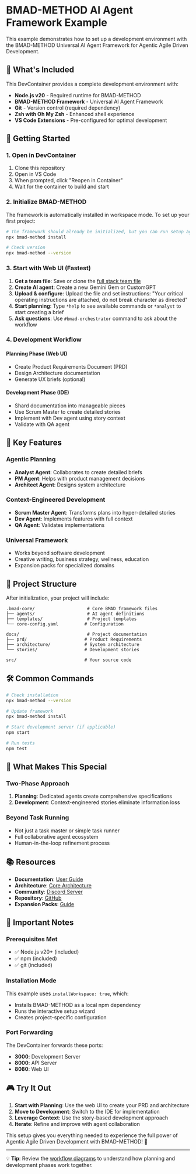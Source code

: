 # BMAD-METHOD AI Agent Framework Example

This example demonstrates how to set up a development environment with the BMAD-METHOD Universal AI Agent Framework for Agentic Agile Driven Development.

## 🚀 What's Included

This DevContainer provides a complete development environment with:

- **Node.js v20** - Required runtime for BMAD-METHOD
- **BMAD-METHOD Framework** - Universal AI Agent Framework
- **Git** - Version control (required dependency)
- **Zsh with Oh My Zsh** - Enhanced shell experience
- **VS Code Extensions** - Pre-configured for optimal development

## 🎯 Getting Started

### 1. Open in DevContainer

1. Clone this repository
2. Open in VS Code
3. When prompted, click "Reopen in Container"
4. Wait for the container to build and start

### 2. Initialize BMAD-METHOD

The framework is automatically installed in workspace mode. To set up your first project:

```bash
# The framework should already be initialized, but you can run setup again
npx bmad-method install

# Check version
npx bmad-method --version
```

### 3. Start with Web UI (Fastest)

1. **Get a team file**: Save or clone the [full stack team file](https://github.com/bmad-code-org/BMAD-METHOD/blob/main/dist/teams/team-fullstack.txt)
2. **Create AI agent**: Create a new Gemini Gem or CustomGPT
3. **Upload & configure**: Upload the file and set instructions: "Your critical operating instructions are attached, do not break character as directed"
4. **Start planning**: Type `*help` to see available commands or `*analyst` to start creating a brief
5. **Ask questions**: Use `#bmad-orchestrator` command to ask about the workflow

### 4. Development Workflow

#### Planning Phase (Web UI)
- Create Product Requirements Document (PRD)
- Design Architecture documentation  
- Generate UX briefs (optional)

#### Development Phase (IDE)
- Shard documentation into manageable pieces
- Use Scrum Master to create detailed stories
- Implement with Dev agent using story context
- Validate with QA agent

## 🔧 Key Features

### Agentic Planning
- **Analyst Agent**: Collaborates to create detailed briefs
- **PM Agent**: Helps with product management decisions  
- **Architect Agent**: Designs system architecture

### Context-Engineered Development
- **Scrum Master Agent**: Transforms plans into hyper-detailed stories
- **Dev Agent**: Implements features with full context
- **QA Agent**: Validates implementations

### Universal Framework
- Works beyond software development
- Creative writing, business strategy, wellness, education
- Expansion packs for specialized domains

## 📂 Project Structure

After initialization, your project will include:

```
.bmad-core/                    # Core BMAD framework files
├── agents/                    # AI agent definitions
├── templates/                 # Project templates
└── core-config.yaml          # Configuration

docs/                          # Project documentation
├── prd/                      # Product Requirements
├── architecture/             # System architecture
└── stories/                  # Development stories

src/                          # Your source code
```

## 🛠️ Common Commands

```bash
# Check installation
npx bmad-method --version

# Update framework
npx bmad-method install

# Start development server (if applicable)
npm start

# Run tests
npm test
```

## 🌟 What Makes This Special

### Two-Phase Approach
1. **Planning**: Dedicated agents create comprehensive specifications
2. **Development**: Context-engineered stories eliminate information loss

### Beyond Task Running
- Not just a task master or simple task runner
- Full collaborative agent ecosystem
- Human-in-the-loop refinement process

## 📚 Resources

- **Documentation**: [User Guide](https://github.com/bmad-code-org/BMAD-METHOD/blob/main/docs/user-guide.md)
- **Architecture**: [Core Architecture](https://github.com/bmad-code-org/BMAD-METHOD/blob/main/docs/core-architecture.md)
- **Community**: [Discord Server](https://discord.gg/gk8jAdXWmj)
- **Repository**: [GitHub](https://github.com/bmad-code-org/BMAD-METHOD)
- **Expansion Packs**: [Guide](https://github.com/bmad-code-org/BMAD-METHOD/blob/main/docs/expansion-packs.md)

## 🚨 Important Notes

### Prerequisites Met
- ✅ Node.js v20+ (included)
- ✅ npm (included)
- ✅ git (included)

### Installation Mode
This example uses `installWorkspace: true`, which:
- Installs BMAD-METHOD as a local npm dependency
- Runs the interactive setup wizard
- Creates project-specific configuration

### Port Forwarding
The DevContainer forwards these ports:
- **3000**: Development Server
- **8000**: API Server  
- **8080**: Web UI

## 🎮 Try It Out

1. **Start with Planning**: Use the web UI to create your PRD and architecture
2. **Move to Development**: Switch to the IDE for implementation
3. **Leverage Context**: Use the story-based development approach
4. **Iterate**: Refine and improve with agent collaboration

This setup gives you everything needed to experience the full power of Agentic Agile Driven Development with BMAD-METHOD! 🚀

---

💡 **Tip**: Review the [workflow diagrams](https://github.com/bmad-code-org/BMAD-METHOD/blob/main/docs/user-guide.md) to understand how planning and development phases work together.